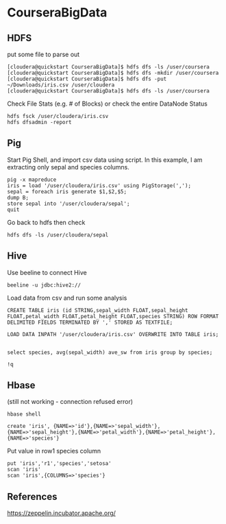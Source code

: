 # CourseraBigData


## HDFS

put some file to parse out

```
[cloudera@quickstart CourseraBigData]$ hdfs dfs -ls /user/coursera
[cloudera@quickstart CourseraBigData]$ hdfs dfs -mkdir /user/coursera
[cloudera@quickstart CourseraBigData]$ hdfs dfs -put ~/Downloads/iris.csv /user/cloudera
[cloudera@quickstart CourseraBigData]$ hdfs dfs -ls /user/coursera
```

Check File Stats (e.g. # of Blocks) or check the entire  DataNode Status
```
hdfs fsck /user/cloudera/iris.csv
hdfs dfsadmin -report
```


## Pig

Start Pig Shell, and import csv data using script. In this example, I am extracting only sepal and species columns.

```
pig -x mapreduce
iris = load '/user/cloudera/iris.csv' using PigStorage(',');
sepal = foreach iris generate $1,$2,$5;
dump B;
store sepal into '/user/cloudera/sepal';
quit
```

Go back to hdfs then check
```
hdfs dfs -ls /user/cloudera/sepal
```


## Hive

Use beeline to connect Hive

```
beeline -u jdbc:hive2://
```

Load data from csv and run some analysis

```
CREATE TABLE iris (id STRING,sepal_width FLOAT,sepal_height FLOAT,petal_width FLOAT,petal_height FLOAT,species STRING) ROW FORMAT DELIMITED FIELDS TERMINATED BY ',' STORED AS TEXTFILE;

LOAD DATA INPATH '/user/cloudera/iris.csv' OVERWRITE INTO TABLE iris;


select species, avg(sepal_width) ave_sw from iris group by species;

!q
```



## Hbase

(still not working - connection refused error)

```
hbase shell
```


```
create 'iris', {NAME=>'id'},{NAME=>'sepal_width'},{NAME=>'sepal_height'},{NAME=>'petal_width'},{NAME=>'petal_height'},{NAME=>'species'}

```

Put value in row1 species column
```
put 'iris','r1','species','setosa'
scan 'iris'
scan 'iris',{COLUMNS=>'species'}
```

## References

https://zeppelin.incubator.apache.org/


